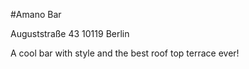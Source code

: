 #Amano Bar

Auguststraße 43
10119 Berlin

A cool bar with style and the best roof top terrace ever!
